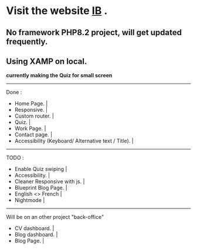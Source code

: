 # Visit the website [IB](https://www.ibsoft.fr/) .
## No framework PHP8.2 project, will get updated frequently.
## Using XAMP on local.

**currently making the Quiz for small screen**
_____
Done : 
* Home Page. |
* Responsive. |
* Custom router. |
* Quiz. |
* Work Page. |
* Contact page. |
* Accessibility (Keyboard/ Alternative text / Title). |
______
TODO :

* Enable Quiz swiping |
* Accessibility. |
* Cleaner Responsive with js. |
* Blueprint Blog Page. |
* English <> French |
* Nightmode |
_____
Will be on an other project "back-office"

* CV dashboard. |
* Blog dashboard. |
* Blog Page. |